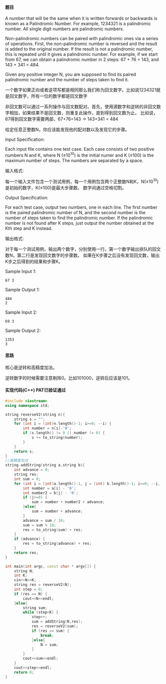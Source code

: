 #### 题目

A number that will be the same when it is written forwards or backwards is known as a Palindromic Number. 
For example, 1234321 is a palindromic number. All single digit numbers are palindromic numbers.

Non-palindromic numbers can be paired with palindromic ones via a series of operations.
First, the non-palindromic number is reversed and the result is added to the original number. 
If the result is not a palindromic number, this is repeated until it gives a palindromic number. 
For example, if we start from 67, we can obtain a palindromic number in 2 steps: 67 + 76 = 143, and 143 + 341 = 484.
 
Given any positive integer N, you are supposed to find its paired palindromic number 
and the number of steps taken to find it.

一个数字如果正向或者逆项写都是相同那么我们称为回文数字。比如说1234321就是回文数字，所有一位的数字都是回文数字

非回文数可以通过一系列操作与回文数配对。首先，使用源数字和逆转的非回文数字相加，如果结果不是回文数，则重复此操作，直到得到回文数为止。
比如说，67得到回文数字需要两部，67+76=143 -> 143+341 = 484

给定任意正整数N，你应该能发现他的配对数以及发现它的步骤。

Input Specification:

Each input file contains one test case. Each case consists of two positive numbers N and K, 
where N (≤10<sup>​10</sup>) is the initial numer and K (≤100) is the maximum number of steps. 
The numbers are separated by a space.

输入格式:

每一个输入文件包含一个测试用例，每一个用例包含两个正整数N和K，N(≤10<sup>​10</sup>) 是初始的数字，K(≤100)是最大步骤数。
数字间通过空格切割。

Output Specification:

For each test case, output two numbers, one in each line. The first number is the paired palindromic 
number of N, and the second number is the number of steps taken to find the palindromic number. 
If the palindromic number is not found after K steps, 
just output the number obtained at the Kth step and K instead.

输出格式:

对于每一个测试用例，输出两个数字，分别使用一行。第一个数字输出排队的回文数N，第二行是发现回文数字的步骤数。
如果在K步骤之后没有发现回文数，输出K步之后得到的结果和步骤K。

Sample Input 1:
```text
67 3 
```   
    
Sample Output 1:
```text
484
2
```     
    
Sample Input 2:

```text
69 3
```    
Sample Output 2:

```text
1353
3
```


#### 思路

核心是逆转和高精度加法。

逆转数字的时候需要注意剔除0。比如101000，逆转后应该是101。


#### 实现代码(C++) PAT已验证通过

```c++
#include <iostream>
using namespace std;

string reverseV2(string n){
    string s = "";
    for (int i = (int)n.length()-1; i>=0; --i) {
        int number = n[i]-'0';
        if (s.length() != 0 || number != 0) {
            s += to_string(number);
        }
    }
    return s;
}
//高精度加法
string addString(string a,string b){
    int advance = 0;
    string res;
    int sum = 0;
    for (int i = (int)a.length()-1, j = (int) b.length()-1; i>=0; --i,--j) {
        int number = a[i] - '0';
        int number2 = b[j] - '0';
        if (j>=0) {
            sum = number + number2 + advance;
        }else{
            sum = number + advance;
        }
        advance = sum / 10;
        sum = sum % 10;
        res = to_string(sum) + res;
    }
    if (advance) {
        res = to_string(advance) + res;
    }
    return res;
}

int main(int argc, const char * argv[]) {
    string N;
    int K;
    cin>>N>>K;
    string res = reverseV2(N);
    int step = 0;
    if (res == N) {
        cout<<N<<endl;
    }else{
        string sum;
        while (step<K) {
            step++;
            sum = addString(N,res);
            res = reverseV2(sum);
            if (res == sum) {
                break;
            }else{
                N = sum;
            }
        }
        cout<<sum<<endl;
    }
    cout<<step<<endl;
    return 0;
}

```